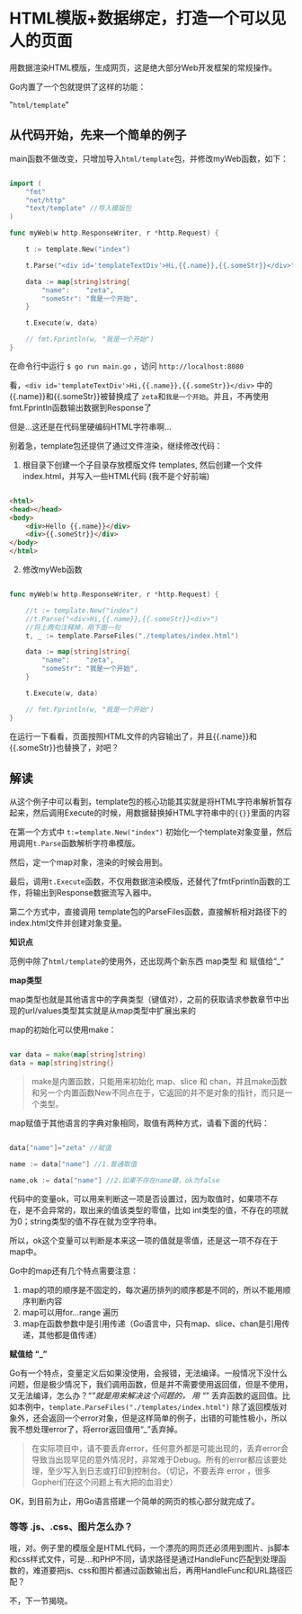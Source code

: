 # HTML模版+数据绑定，打造一个可以见人的页面

用数据渲染HTML模版，生成网页，这是绝大部分Web开发框架的常规操作。

Go内置了一个包就提供了这样的功能：

"`html/template`"

## 从代码开始，先来一个简单的例子

main函数不做改变，只增加导入`html/template`包，并修改myWeb函数，如下：

```go

import (
    "fmt"
    "net/http"
    "text/template" //导入模版包
)

func myWeb(w http.ResponseWriter, r *http.Request) {

    t := template.New("index")

    t.Parse("<div id='templateTextDiv'>Hi,{{.name}},{{.someStr}}</div>")

    data := map[string]string{
        "name":    "zeta",
        "someStr": "我是一个开始",
    }

    t.Execute(w, data)

    // fmt.Fprintln(w, "我是一个开始")
}

```

在命令行中运行 `$ go run main.go` ，访问 `http://localhost:8080`

看，`<div id='templateTextDiv'>Hi,{{.name}},{{.someStr}}</div>` 中的{{.name}}和{{.someStr}}被替换成了 `zeta`和`我是一个开始`。并且，不再使用fmt.Fprintln函数输出数据到Response了

但是...这还是在代码里硬编码HTML字符串啊...

别着急，template包还提供了通过文件渲染，继续修改代码：

1. 根目录下创建一个子目录存放模版文件 templates, 然后创建一个文件 index.html，并写入一些HTML代码 (我不是个好前端)

```html

<html>
<head></head>
<body>
    <div>Hello {{.name}}</div>
    <div>{{.someStr}}</div>
</body>
</html>

```

2. 修改myWeb函数

```go

func myWeb(w http.ResponseWriter, r *http.Request) {

    //t := template.New("index")
    //t.Parse("<div>Hi,{{.name}},{{.someStr}}<div>")
    //将上两句注释掉，用下面一句
    t, _ := template.ParseFiles("./templates/index.html")

    data := map[string]string{
        "name":    "zeta",
        "someStr": "我是一个开始",
    }

    t.Execute(w, data)

    // fmt.Fprintln(w, "我是一个开始")
}

```

在运行一下看看，页面按照HTML文件的内容输出了，并且{{.name}}和{{.someStr}}也替换了，对吧？

## 解读

从这个例子中可以看到，template包的核心功能其实就是将HTML字符串解析暂存起来，然后调用Execute的时候，用数据替换掉HTML字符串中的`{{}}`里面的内容

在第一个方式中 `t:=template.New("index")` 初始化一个template对象变量，然后用调用`t.Parse`函数解析字符串模版。

然后，定一个map对象，渲染的时候会用到。

最后，调用`t.Execute`函数，不仅用数据渲染模版，还替代了fmtFprintln函数的工作，将输出到Response数据流写入器中。

第二个方式中，直接调用 template包的ParseFiles函数，直接解析相对路径下的index.html文件并创建对象变量。

**知识点**

范例中除了`html/template`的使用外，还出现两个新东西 map类型 和 赋值给“_”

**map类型**

map类型也就是其他语言中的字典类型（键值对），之前的获取请求参数章节中出现的url/values类型其实就是从map类型中扩展出来的

map的初始化可以使用make：

```go

var data = make(map[string]string)
data = map[string]string{}

```

> make是内置函数，只能用来初始化 map、slice 和 chan，并且make函数和另一个内置函数New不同点在于，它返回的并不是对象的指针，而只是一个类型。

map赋值于其他语言的字典对象相同，取值有两种方式，请看下面的代码：

```go

data["name"]="zeta" //赋值

name := data["name"] //1.普通取值

name,ok := data["name"] //2.如果不存在name键，ok为false

```

代码中的变量ok，可以用来判断这一项是否设置过，因为取值时，如果项不存在，是不会异常的，取出来的值该类型的零值，比如 int类型的值，不存在的项就为0；string类型的值不存在就为空字符串。

所以，ok这个变量可以判断是本来这一项的值就是零值，还是这一项不存在于map中。

Go中的map还有几个特点需要注意：

1. map的项的顺序是不固定的，每次遍历排列的顺序都是不同的，所以不能用顺序判断内容
2. map可以用for...range 遍历
3. map在函数参数中是引用传递（Go语言中，只有map、slice、chan是引用传递，其他都是值传递）
   
**赋值给 “_”**

Go有一个特点，变量定义后如果没使用，会报错，无法编译。一般情况下没什么问题，但是极少情况下，我们调用函数，但是并不需要使用返回值，但是不使用，又无法编译，怎么办？“_”就是用来解决这个问题的， 用 “_” 丢弃函数的返回值。比如本例中，`template.ParseFiles("./templates/index.html")` 除了返回模版对象外，还会返回一个error对象，但是这样简单的例子，出错的可能性极小，所以我不想处理error了，将error返回值用“_”丢弃掉。

> 在实际项目中，请不要丢弃error，任何意外都是可能出现的，丢弃error会导致当出现罕见的意外情况时，非常难于Debug。所有的error都应该要处理，至少写入到日志或打印到控制台。（切记，不要丢弃 error ，很多Gopher们在这个问题上有大把的血泪史）

OK，到目前为止，用Go语言搭建一个简单的网页的核心部分就完成了。

### 等等 .js、.css、图片怎么办？

哦，对。例子里的模版全是HTML代码，一个漂亮的网页还必须用到图片、js脚本和css样式文件，可是...和PHP不同，请求路径是通过HandleFunc匹配到处理函数的，难道要把js、css和图片都通过函数输出后，再用HandleFunc和URL路径匹配？

不，下一节揭晓。

